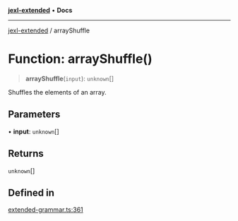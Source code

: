 [**jexl-extended**](../README.md) • **Docs**

***

[jexl-extended](../globals.md) / arrayShuffle

# Function: arrayShuffle()

> **arrayShuffle**(`input`): `unknown`[]

Shuffles the elements of an array.

## Parameters

• **input**: `unknown`[]

## Returns

`unknown`[]

## Defined in

[extended-grammar.ts:361](https://github.com/nikoraes/jexl-extended/blob/06a031f168fa218082d7ed9df57973f42e70c755/src/extended-grammar.ts#L361)
